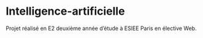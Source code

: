 # Intelligence-artificielle
 Projet réalisé en E2 deuxième année d’étude à ESIEE Paris en élective Web.
